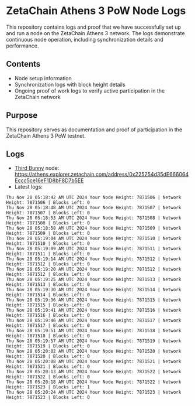 # ZetaChain Athens 3 PoW Node Logs
This repository contains logs and proof that we have successfully set up and run a node on the ZetaChain Athens 3 network. The logs demonstrate continuous node operation, including synchronization details and performance.

## Contents
- Node setup information
- Synchronization logs with block height details
- Ongoing proof of work logs to verify active participation in the ZetaChain network

## Purpose
This repository serves as documentation and proof of participation in the ZetaChain Athens 3 PoW testnet.

## Logs

- [Third Bunny](https://thirdbunny.xyz/) node: https://athens.explorer.zetachain.com/address/0x225254d35dE666064Eccc5ce16eF1D8bF8D7b5EE
- Latest logs:
```
Thu Nov 28 05:18:42 AM UTC 2024 Your Node Height: 7871506 | Network Height: 7871506 | Blocks Left: 0
Thu Nov 28 05:18:48 AM UTC 2024 Your Node Height: 7871507 | Network Height: 7871507 | Blocks Left: 0
Thu Nov 28 05:18:53 AM UTC 2024 Your Node Height: 7871508 | Network Height: 7871508 | Blocks Left: 0
Thu Nov 28 05:18:58 AM UTC 2024 Your Node Height: 7871509 | Network Height: 7871509 | Blocks Left: 0
Thu Nov 28 05:19:04 AM UTC 2024 Your Node Height: 7871510 | Network Height: 7871510 | Blocks Left: 0
Thu Nov 28 05:19:09 AM UTC 2024 Your Node Height: 7871511 | Network Height: 7871511 | Blocks Left: 0
Thu Nov 28 05:19:14 AM UTC 2024 Your Node Height: 7871512 | Network Height: 7871512 | Blocks Left: 0
Thu Nov 28 05:19:20 AM UTC 2024 Your Node Height: 7871512 | Network Height: 7871512 | Blocks Left: 0
Thu Nov 28 05:19:25 AM UTC 2024 Your Node Height: 7871513 | Network Height: 7871513 | Blocks Left: 0
Thu Nov 28 05:19:30 AM UTC 2024 Your Node Height: 7871514 | Network Height: 7871514 | Blocks Left: 0
Thu Nov 28 05:19:36 AM UTC 2024 Your Node Height: 7871515 | Network Height: 7871515 | Blocks Left: 0
Thu Nov 28 05:19:41 AM UTC 2024 Your Node Height: 7871516 | Network Height: 7871516 | Blocks Left: 0
Thu Nov 28 05:19:46 AM UTC 2024 Your Node Height: 7871517 | Network Height: 7871517 | Blocks Left: 0
Thu Nov 28 05:19:51 AM UTC 2024 Your Node Height: 7871518 | Network Height: 7871518 | Blocks Left: 0
Thu Nov 28 05:19:57 AM UTC 2024 Your Node Height: 7871519 | Network Height: 7871519 | Blocks Left: 0
Thu Nov 28 05:20:02 AM UTC 2024 Your Node Height: 7871520 | Network Height: 7871520 | Blocks Left: 0
Thu Nov 28 05:20:08 AM UTC 2024 Your Node Height: 7871521 | Network Height: 7871521 | Blocks Left: 0
Thu Nov 28 05:20:13 AM UTC 2024 Your Node Height: 7871522 | Network Height: 7871522 | Blocks Left: 0
Thu Nov 28 05:20:18 AM UTC 2024 Your Node Height: 7871522 | Network Height: 7871523 | Blocks Left: 1
Thu Nov 28 05:20:24 AM UTC 2024 Your Node Height: 7871523 | Network Height: 7871523 | Blocks Left: 0
```

